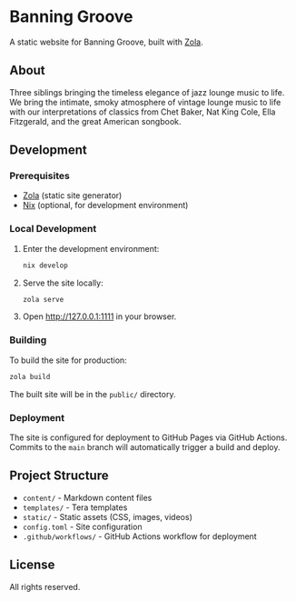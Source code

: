 # Banning Groove

A static website for Banning Groove, built with [Zola](https://www.getzola.org/).

## About

Three siblings bringing the timeless elegance of jazz lounge music to life. We bring the intimate, smoky atmosphere of vintage lounge music to life with our interpretations of classics from Chet Baker, Nat King Cole, Ella Fitzgerald, and the great American songbook.

## Development

### Prerequisites

- [Zola](https://www.getzola.org/) (static site generator)
- [Nix](https://nixos.org/) (optional, for development environment)

### Local Development

1. Enter the development environment:
   ```bash
   nix develop
   ```

2. Serve the site locally:
   ```bash
   zola serve
   ```

3. Open http://127.0.0.1:1111 in your browser.

### Building

To build the site for production:

```bash
zola build
```

The built site will be in the `public/` directory.

### Deployment

The site is configured for deployment to GitHub Pages via GitHub Actions. Commits to the `main` branch will automatically trigger a build and deploy.

## Project Structure

- `content/` - Markdown content files
- `templates/` - Tera templates
- `static/` - Static assets (CSS, images, videos)
- `config.toml` - Site configuration
- `.github/workflows/` - GitHub Actions workflow for deployment

## License

All rights reserved.